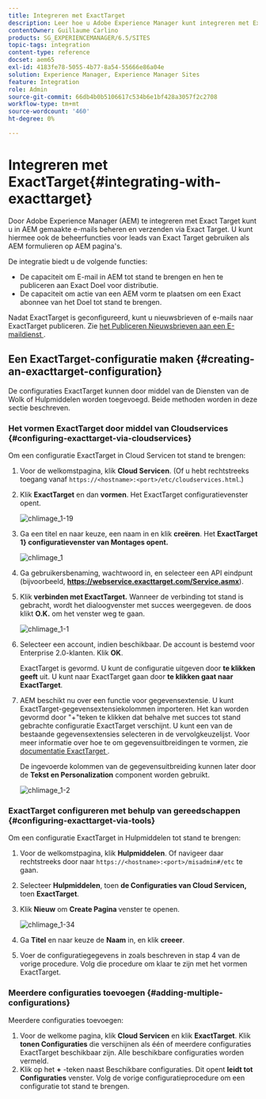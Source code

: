 ```yaml
---
title: Integreren met ExactTarget
description: Leer hoe u Adobe Experience Manager kunt integreren met ExactTarget.
contentOwner: Guillaume Carlino
products: SG_EXPERIENCEMANAGER/6.5/SITES
topic-tags: integration
content-type: reference
docset: aem65
exl-id: 4183fe78-5055-4b77-8a54-55666e86a04e
solution: Experience Manager, Experience Manager Sites
feature: Integration
role: Admin
source-git-commit: 66db4b0b5106617c534b6e1bf428a3057f2c2708
workflow-type: tm+mt
source-wordcount: '460'
ht-degree: 0%

---
```


# Integreren met ExactTarget{#integrating-with-exacttarget}

Door Adobe Experience Manager (AEM) te integreren met Exact Target kunt u in AEM gemaakte e-mails beheren en verzenden via Exact Target. U kunt hiermee ook de beheerfuncties voor leads van Exact Target gebruiken als AEM formulieren op AEM pagina&#39;s.

De integratie biedt u de volgende functies:

* De capaciteit om E-mail in AEM tot stand te brengen en hen te publiceren aan Exact Doel voor distributie.
* De capaciteit om actie van een AEM vorm te plaatsen om een Exact abonnee van het Doel tot stand te brengen.

Nadat ExactTarget is geconfigureerd, kunt u nieuwsbrieven of e-mails naar ExactTarget publiceren. Zie [ het Publiceren Nieuwsbrieven aan een E-maildienst ](/help/sites-authoring/personalization.md).

## Een ExactTarget-configuratie maken {#creating-an-exacttarget-configuration}

De configuraties ExactTarget kunnen door middel van de Diensten van de Wolk of Hulpmiddelen worden toegevoegd. Beide methoden worden in deze sectie beschreven.

### Het vormen ExactTarget door middel van Cloudservices {#configuring-exacttarget-via-cloudservices}

Om een configuratie ExactTarget in Cloud Servicen tot stand te brengen:

1. Voor de welkomstpagina, klik **Cloud Servicen**. (Of u hebt rechtstreeks toegang vanaf `https://<hostname>:<port>/etc/cloudservices.html`.)
1. Klik **ExactTarget** en dan **vormen**. Het ExactTarget configuratievenster opent.

   ![ chlimage_1-19 ](assets/chlimage_1-19.png)

1. Ga een titel en naar keuze, een naam in en klik **creëren**. Het **ExactTarget 1&rbrace; configuratievenster van Montages opent.**

   ![ chlimage_1 ](assets/chlimage_1.jpeg)

1. Ga gebruikersbenaming, wachtwoord in, en selecteer een API eindpunt (bijvoorbeeld, **https://webservice.exacttarget.com/Service.asmx**).
1. Klik **verbinden met ExactTarget.** Wanneer de verbinding tot stand is gebracht, wordt het dialoogvenster met succes weergegeven. de doos klikt **O.K.** om het venster weg te gaan.

   ![ chlimage_1-1 ](assets/chlimage_1-1.jpeg)

1. Selecteer een account, indien beschikbaar. De account is bestemd voor Enterprise 2.0-klanten. Klik **OK**.

   ExactTarget is gevormd. U kunt de configuratie uitgeven door **te klikken geeft** uit. U kunt naar ExactTarget gaan door **te klikken gaat naar ExactTarget**.

1. AEM beschikt nu over een functie voor gegevensextensie. U kunt ExactTarget-gegevensextensiekolommen importeren. Het kan worden gevormd door &quot;+&quot;teken te klikken dat behalve met succes tot stand gebrachte configuratie ExactTarget verschijnt. U kunt een van de bestaande gegevensextensies selecteren in de vervolgkeuzelijst. Voor meer informatie over hoe te om gegevensuitbreidingen te vormen, zie [ documentatie ExactTarget ](https://help.salesforce.com/s/articleView?id=sf.mc_es_data_extension_data_relationships_classic.htm&amp;type=5).

   De ingevoerde kolommen van de gegevensuitbreiding kunnen later door de **Tekst en Personalization** component worden gebruikt.

   ![ chlimage_1-2 ](assets/chlimage_1-2.jpeg)

### ExactTarget configureren met behulp van gereedschappen {#configuring-exacttarget-via-tools}

Om een configuratie ExactTarget in Hulpmiddelen tot stand te brengen:

1. Voor de welkomstpagina, klik **Hulpmiddelen**. Of navigeer daar rechtstreeks door naar `https://<hostname>:<port>/misadmin#/etc` te gaan.
1. Selecteer **Hulpmiddelen**, toen **de Configuraties van Cloud Servicen,** toen **ExactTarget**.
1. Klik **Nieuw** om **Create Pagina &#x200B;** venster te openen.

   ![ chlimage_1-34 ](assets/chlimage_1-3.jpeg)

1. Ga **Titel** en naar keuze de **Naam** in, en klik **creeer**.
1. Voer de configuratiegegevens in zoals beschreven in stap 4 van de vorige procedure. Volg die procedure om klaar te zijn met het vormen ExactTarget.

### Meerdere configuraties toevoegen {#adding-multiple-configurations}

Meerdere configuraties toevoegen:

1. Voor de welkome pagina, klik **Cloud Servicen** en klik **ExactTarget**. Klik **tonen Configuraties** die verschijnen als één of meerdere configuraties ExactTarget beschikbaar zijn. Alle beschikbare configuraties worden vermeld.
1. Klik op het **+** -teken naast Beschikbare configuraties. Dit opent **leidt tot Configuraties** venster. Volg de vorige configuratieprocedure om een configuratie tot stand te brengen.
